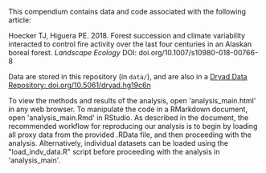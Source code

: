 This compendium contains data and code associated with the following article:

Hoecker TJ, Higuera PE. 2018. Forest succession and climate variability interacted to control fire activity over the last four centuries in an Alaskan boreal forest. *Landscape Ecology* DOI: doi.org/10.1007/s10980-018-00766-8

Data are stored in this repository (in `data/`), and are also in a [Dryad Data Repository: doi.org/10.5061/dryad.hg19c6n](doi.org/10.5061/dryad.hg19c6n)

To view the methods and results of the analysis, open 'analysis_main.html' in any web browser. To manipulate the code in a RMarkdown document, open 'analysis_main.Rmd' in RStudio. As described in the document, the recommended workflow for reproducing our analysis is to begin by loading all proxy data from the provided .RData file, and then proceeding with the analysis. Alternatively, individual datasets can be loaded using the "load_indv_data.R" script before proceeding with the analysis in 'analysis_main'. 

